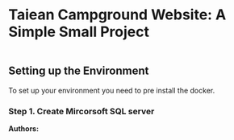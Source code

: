 # Taiean Campground Website: A Simple Small Project

<img src="">

## Setting up the Environment
To set up your environment you need to pre install the docker.

### Step 1. Create Mircorsoft SQL server 

**Authors:** 
